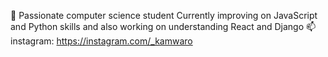 <!--- 
- 👋 Hi, I’m @Kamwaro-001
- 👀 I’m interested in computer science
- 🌱 I’m currently learning python
- 💞️ I’m looking to collaborate on anything, since i'm still learning different languages and collaborating will definately help with that.
- 📫 You can reach me through instagram: https://instagram.com/_kamwaro
---> 
👋
Passionate computer science student
Currently improving on JavaScript and Python skills and also working on understanding React and Django
📫 instagram: https://instagram.com/_kamwaro

